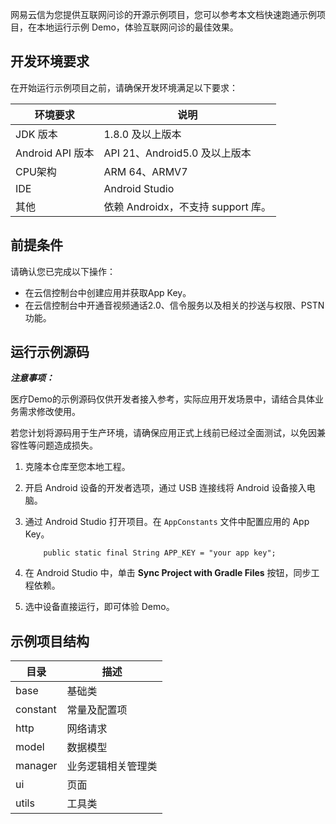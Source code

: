 网易云信为您提供互联网问诊的开源示例项目，您可以参考本文档快速跑通示例项目，在本地运行示例 Demo，体验互联网问诊的最佳效果。

## 开发环境要求
在开始运行示例项目之前，请确保开发环境满足以下要求：

| 环境要求         | 说明                                                         |
| ---------------- | ------------------------------------------------------------ |
| JDK 版本         | 1.8.0 及以上版本                                             |
| Android API 版本 | API 21、Android5.0 及以上版本                               |
| CPU架构          | ARM 64、ARMV7                                                 |
| IDE              | Android Studio                                               |
| 其他             | 依赖 Androidx，不支持 support 库。 |

## <span id="前提条件">前提条件</span>
请确认您已完成以下操作：

- 在云信控制台中创建应用并获取App Key。
- 在云信控制台中开通音视频通话2.0、信令服务以及相关的抄送与权限、PSTN功能。

## <span id="快速跑通 Sample Code">运行示例源码</span>

***注意事项：***

医疗Demo的示例源码仅供开发者接入参考，实际应用开发场景中，请结合具体业务需求修改使用。

若您计划将源码用于生产环境，请确保应用正式上线前已经过全面测试，以免因兼容性等问题造成损失。



1. 克隆本仓库至您本地工程。
2. 开启 Android 设备的开发者选项，通过 USB 连接线将 Android 设备接入电脑。

3. 通过 Android Studio 打开项目。在 `AppConstants` 文件中配置应用的 App Key。

    ```
        public static final String APP_KEY = "your app key";
    ```
4. 在 Android Studio 中，单击 **Sync Project with Gradle Files** 按钮，同步工程依赖。
5. 选中设备直接运行，即可体验 Demo。

## 示例项目结构
目录 | 描述
---|---
base | 基础类
constant | 常量及配置项
http | 网络请求
model | 数据模型
manager | 业务逻辑相关管理类
ui | 页面
utils | 工具类